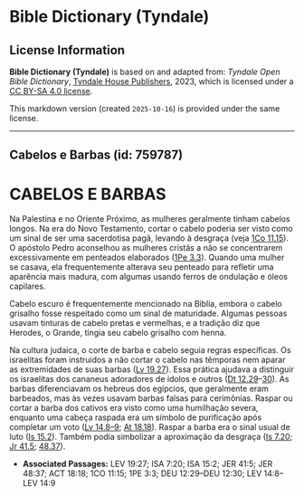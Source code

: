 # Bible Dictionary (Tyndale)

## License Information

**Bible Dictionary (Tyndale)** is based on and adapted from: _Tyndale Open Bible Dictionary_, [Tyndale House Publishers](https://tyndaleopenresources.com/), 2023, which is licensed under a [CC BY-SA 4.0 license](https://creativecommons.org/licenses/by-sa/4.0/legalcode.en).

This markdown version (created `2025-10-16`) is provided under the same license.



--------------------------------

## Cabelos e Barbas (id: 759787)

CABELOS E BARBAS
================

Na Palestina e no Oriente Próximo, as mulheres geralmente tinham cabelos longos. Na era do Novo Testamento, cortar o cabelo poderia ser visto como um sinal de ser uma sacerdotisa pagã, levando à desgraça (veja [1Co 11\.15](https://ref.ly/1Cor11:15)). O apóstolo Pedro aconselhou as mulheres cristãs a não se concentrarem excessivamente em penteados elaborados ([1Pe 3\.3](https://ref.ly/1Pet3:3)). Quando uma mulher se casava, ela frequentemente alterava seu penteado para refletir uma aparência mais madura, com algumas usando ferros de ondulação e óleos capilares.

Cabelo escuro é frequentemente mencionado na Bíblia, embora o cabelo grisalho fosse respeitado como um sinal de maturidade. Algumas pessoas usavam tinturas de cabelo pretas e vermelhas, e a tradição diz que Herodes, o Grande, tingia seu cabelo grisalho com henna.

Na cultura judaica, o corte de barba e cabelo seguia regras específicas. Os israelitas foram instruídos a não cortar o cabelo nas têmporas nem aparar as extremidades de suas barbas ([Lv 19\.27](https://ref.ly/Lev19:27)). Essa prática ajudava a distinguir os israelitas dos cananeus adoradores de ídolos e outros ([Dt 12\.29](https://ref.ly/Deut12:29-Deut12:30)–[30](https://ref.ly/Deut12:29-Deut12:30)). As barbas diferenciavam os hebreus dos egípcios, que geralmente eram barbeados, mas às vezes usavam barbas falsas para cerimônias. Raspar ou cortar a barba dos cativos era visto como uma humilhação severa, enquanto uma cabeça raspada era um símbolo de purificação após completar um voto ([Lv 14\.8–9](https://ref.ly/Lev14:8-Lev14:9); [At 18\.18](https://ref.ly/Acts18:18)). Raspar a barba era o sinal usual de luto ([Is 15\.2](https://ref.ly/Isa15:2)). Também podia simbolizar a aproximação da desgraça ([Is 7\.20](https://ref.ly/Isa7:20); [Jr 41\.5](https://ref.ly/Jer41:5); [48\.37](https://ref.ly/Jer48:37)).

* **Associated Passages:** LEV 19:27; ISA 7:20; ISA 15:2; JER 41:5; JER 48:37; ACT 18:18; 1CO 11:15; 1PE 3:3; DEU 12:29–DEU 12:30; LEV 14:8–LEV 14:9

